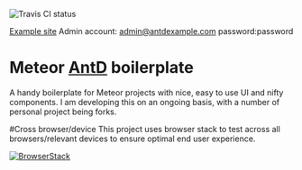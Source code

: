 ![Travis CI status](https://travis-ci.org/elmarti/meteorantdboilerplate.svg?branch=master)

[Example site](https://antdmeteor.herokuapp.com)
Admin account: admin@antdexample.com password:password
# Meteor [AntD](https://ant.design/) boilerplate

A handy boilerplate for Meteor projects with nice, easy to use UI and nifty components.
I am developing this on an ongoing basis, with a number of personal project being forks.

#Cross browser/device
This project uses browser stack to test across all browsers/relevant devices to ensure optimal end user experience.




[![BrowserStack](https://www.browserstack.com/images/layout/browserstack-logo-600x315.png)](https://www.browserstack.com/)